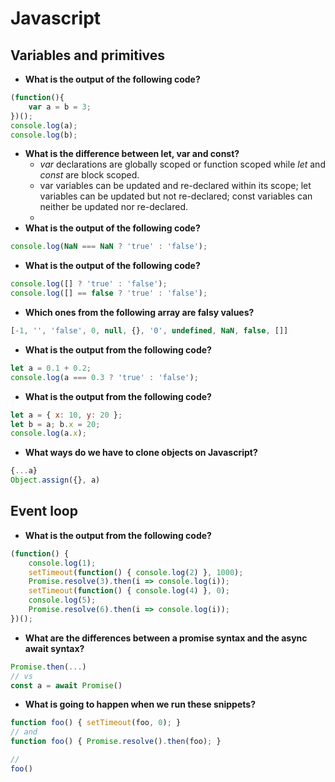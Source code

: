 # Javascript

## Variables and primitives

* **What is the output of the following code?**

```javascript
(function(){ 
    var a = b = 3;
})();
console.log(a);
console.log(b);
```

* **What is the difference between let, var and const?**
  * _var_ declarations are globally scoped or function scoped while _let_ and _const_ are block scoped.
  * var variables can be updated and re-declared within its scope; let variables can be updated but not re-declared; const variables can neither be updated nor re-declared.
  *
* **What is the output of the following code?**

```javascript
console.log(NaN === NaN ? 'true' : 'false');
```

* **What is the output of the following code?**

```javascript
console.log([] ? 'true' : 'false');
console.log([] == false ? 'true' : 'false');
```

* **Which ones from the following array are falsy values?**

```javascript
[-1, '', 'false', 0, null, {}, '0', undefined, NaN, false, []]
```

* **What is the output from the following code?**

```javascript
let a = 0.1 + 0.2;
console.log(a === 0.3 ? 'true' : 'false');
```

* **What is the output from the following code?**

```javascript
let a = { x: 10, y: 20 };
let b = a; b.x = 20;
console.log(a.x);
```

* **What ways do we have to clone objects on Javascript?**

```javascript
{...a}
Object.assign({}, a)
```

## Event loop

* **What is the output from the following code?**

```javascript
(function() {
    console.log(1);
    setTimeout(function() { console.log(2) }, 1000);
    Promise.resolve(3).then(i => console.log(i));
    setTimeout(function() { console.log(4) }, 0);
    console.log(5);
    Promise.resolve(6).then(i => console.log(i));
})();
```

* **What are the differences between a promise syntax and the async await syntax?**

```javascript
Promise.then(...)
// vs
const a = await Promise()
```

* **What is going to happen when we run these snippets?**

```javascript
function foo() { setTimeout(foo, 0); }
// and
function foo() { Promise.resolve().then(foo); }

//
foo()
```
